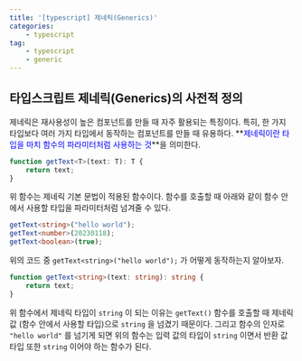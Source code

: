 ```yaml
---
title: '[typescript] 제네릭(Generics)'
categories:
    - typescript
tag:
    - typescript
    - generic
---
```



## 타입스크립트 제네릭(Generics)의 사전적 정의

제네릭은 재사용성이 높은 컴포넌트를 만들 때 자주 활용되는 특징이다. 특히, 한 가지 타입보다 여러 가지 타입에서 동작하는 컴포넌트를 만들 때 유용하다. **<span style="color: blue">제네릭이란 타입을 마치 함수의 파라미터처럼 사용하는 것</span>**을 의미한다.  

```typescript
function getText<T>(text: T): T {
    return text;
}
```
위 함수는 제네릭 기본 문법이 적용된 함수이다. 함수를 호출할 때 아래와 같이 함수 안에서 사용할 타입을 파라미터처럼 넘겨줄 수 있다.

```typescript
getText<string>("hello world");
getText<number>(20230118);
getText<boolean>(true);
```
위의 코드 중 `getText<string>("hello world");` 가 어떻게 동작하는지 알아보자.

```typescript
function getText<string>(text: string): string {
    return text;
}
```
위 함수에서 제네릭 타입이 `string` 이 되는 이유는 `getText()` 함수를 호출할 때 제네릭 값 (함수 안에서 사용할 타입)으로 `string` 을 넘겼기 때문이다. 그리고 함수의 인자로 `"hello world"` 를 넘기게 되면 위의 함수는 입력 값의 타입이 `string` 이면서 반환 값 타입 또한 `string` 이어야 하는 함수가 된다.